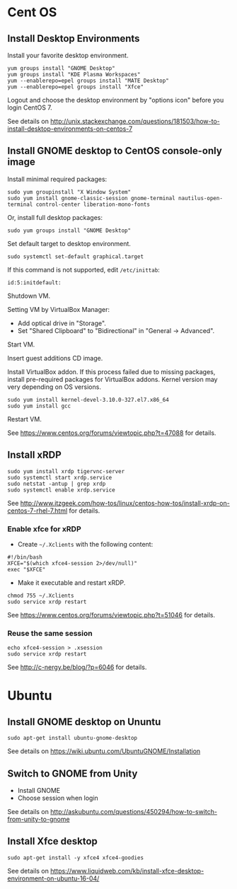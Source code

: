 # Cent OS

## Install Desktop Environments

Install your favorite desktop environment.

    yum groups install "GNOME Desktop"
    yum groups install "KDE Plasma Workspaces"
    yum --enablerepo=epel groups install "MATE Desktop"
    yum --enablerepo=epel groups install "Xfce"

Logout and choose the desktop environment by "options icon" before you login CentOS 7.

See details on <http://unix.stackexchange.com/questions/181503/how-to-install-desktop-environments-on-centos-7>

## Install GNOME desktop to CentOS console-only image

Install minimal required packages:

    sudo yum groupinstall "X Window System"
    sudo yum install gnome-classic-session gnome-terminal nautilus-open-terminal control-center liberation-mono-fonts

Or, install full desktop packages:

    sudo yum groups install "GNOME Desktop"

Set default target to desktop environment. 

    sudo systemctl set-default graphical.target

If this command is not supported, edit `/etc/inittab`:

    id:5:initdefault:

Shutdown VM.

Setting VM by VirtualBox Manager:
* Add optical drive in "Storage".
* Set "Shared Clipboard" to "Bidirectional" in "General -> Advanced". 

Start VM.

Insert guest additions CD image.

Install VirtualBox addon. If this process failed due to missing packages, install pre-required packages for VirtualBox addons. Kernel version may very depending on OS versions. 
```
sudo yum install kernel-devel-3.10.0-327.el7.x86_64
sudo yum install gcc
```
Restart VM. 

See <https://www.centos.org/forums/viewtopic.php?t=47088> for details.

## Install xRDP
```
sudo yum install xrdp tigervnc-server
sudo systemctl start xrdp.service
sudo netstat -antup | grep xrdp
sudo systemctl enable xrdp.service
```
See <http://www.itzgeek.com/how-tos/linux/centos-how-tos/install-xrdp-on-centos-7-rhel-7.html> for details.

### Enable xfce for xRDP

* Create `~/.Xclients` with the following content:
```
#!/bin/bash
XFCE="$(which xfce4-session 2>/dev/null)"
exec "$XFCE"
```
* Make it executable and restart xRDP.
```
chmod 755 ~/.Xclients
sudo service xrdp restart
```
See <https://www.centos.org/forums/viewtopic.php?t=51046> for details.

### Reuse the same session
```
echo xfce4-session > .xsession
sudo service xrdp restart
```
See <http://c-nergy.be/blog/?p=6046> for details.

# Ubuntu

## Install GNOME desktop on Ununtu
```
sudo apt-get install ubuntu-gnome-desktop
```
See details on <https://wiki.ubuntu.com/UbuntuGNOME/Installation> 

## Switch to GNOME from Unity
	
* Install GNOME
* Choose session when login

See details on <http://askubuntu.com/questions/450294/how-to-switch-from-unity-to-gnome>

## Install Xfce desktop
```
sudo apt-get install -y xfce4 xfce4-goodies
```
See details on <https://www.liquidweb.com/kb/install-xfce-desktop-environment-on-ubuntu-16-04/>
